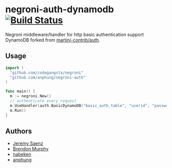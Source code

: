 # negroni-auth-dynamodb [![Build Status](https://travis-ci.org/nabeken/negroni-auth.png?branch=master)](https://travis-ci.org/nabeken/negroni-auth)

Negroni middleware/handler for http basic authentication support DynamoDB forked from [martini-contrib/auth](https://github.com/nabeken/negroni-auth).

## Usage

~~~ go
import (
  "github.com/codegangsta/negroni"
  "github.com/anphung/negroni-auth"
)

func main() {
  m := negroni.New()
  // authenticate every request
  m.UseHandler(auth.BasicDynamoDB("basic_auth_table", "userid", "password"))
  m.Run()
}

~~~

## Authors

* [Jeremy Saenz](http://github.com/codegangsta)
* [Brendon Murphy](http://github.com/bemurphy)
* [nabeken](https://github.com/nabeken)
* [anphung](https://github.com/anphung)
